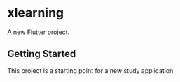 # xlearning

A new Flutter project.

## Getting Started

This project is a starting point for a new study application
